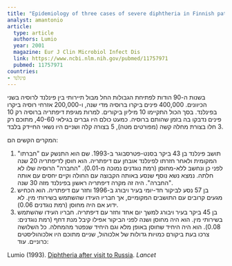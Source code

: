 ```yaml
---
title: "Epidemiology of three cases of severe diphtheria in Finnish patients with low antitoxin antibody levels"
analyst: amantonio
article:
  type: article
  authors: Lumio
  year: 2001
  magazine: Eur J Clin Microbiol Infect Dis
  link: https://www.ncbi.nlm.nih.gov/pubmed/11757971
  pubmed: 11757971
countries:
- פינלנד
---
```


בשנות ה-90 הודות לפתיחת הגבולות החל מבול תיירותי בין פינלנד לרוסיה בשני הכיוונים. 400,000 פינים ביקרו ברוסיה מדי שנה, ו-200,000 אזרחי רוסיה ביקרו בפינלנד. בסך הכול התקיימו 10 מיליון ביקורים.
למרות מגיפת דיפתריה ברוסיה רק 10 פינים נדבקו בה בזמן שהותם ברוסיה. כמעט כולם היו גברים בגילאי 40-60, מתוכם רק 3 חלו בצורת מחלה קשה (מפורטים מטה), 5 בצורה קלה ושניים היו נשאי החיידק בלבד.

המקרים הקשים הם:
1) תושב פינלנד בן 43 ביקר בסנט-פטרסבוגר ב-1993. שם הוא התנשק עם "חברתו" המקומית ולאחר חזרתו לפינלנד אובחן עם דיפתריה. הוא חוסן לדיפתריה 20 שנה לפני כן ונחשב ללא-מחוסן (רמת נוגדנים נמוכה מ-0.01). "החברה" הרוסיה שלו לא חלתה. נמצא נשא נוסף שנסע באותה הקבוצה עם החולה וקיים יחסים עם אותה "החברה". היה זה מקרה דיפתריה ראשון בפינלנד מזה 30 שנה.
2) בן 57 נסע לביקור חד-יומי בעיר ויבורג ב-1996 וחזר עם דיפתריה. הוא הכחיש מגעים קרובים עם התושבים המקומיים, אך חבריו העידו שהשתמש בשירותי מין. לא ידוע אם היה מחוסן (רמת נוגדנים 0.06).
3) בן 45 ביקר בעיר ויבורג למשך יום אחד וחזר עם דיפתריה. חבריו העידו שהשתמש בשירותי מין. הוא היה מחוסן ושנה לפני הביקור אפילו קיבל מנת דחף (רמת נוגדנים: 0.08). הוא היה היחיד שחוסן באופן מלא וגם היחיד שנפטר מהמחלה.
כל השלושה צרכו בעת ביקורם כמויות גדולות של אלכוהול, שניים מתוכם היו אלכוהוליסטים כרוניים. עוד:

Lumio (1993). [Diphtheria after visit to Russia](https://www.ncbi.nlm.nih.gov/pubmed/8100325). *Lancet*
